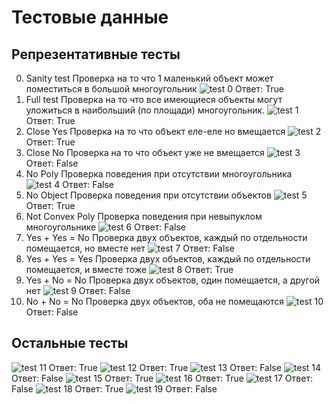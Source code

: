 # Тестовые данные
## Репрезентативные тесты
0) Sanity test
Проверка на то что 1 маленький объект может поместиться в большой многоугольник
![test 0](0.jpg "test 0")
Ответ: True
1) Full test
Проверка на то что все имеющиеся объекты могут уложиться в наибольший (по площади) многоугольник.
![test 1](1.jpg "test 1")
Ответ: True
2) Close Yes
Проверка на то что объект еле-еле но вмещается
![test 2](2.jpg "test 2")
Ответ: True
3) Close No
Проверка на то что объект уже не вмещается
![test 3](3.jpg "test 3")
Ответ: False
4) No Poly
Проверка поведения при отсутствии многоугольника
![test 4](4.jpg "test 4")
Ответ: False
5) No Object
Проверка поведения при отсутствии объектов
![test 5](5.jpg "test 5")
Ответ: True
6) Not Convex Poly
Проверка поведения при невыпуклом многоугольнике
![test 6](6.jpg "test 6")
Ответ: False
7) Yes + Yes = No
Проверка двух объектов, каждый по отдельности помещается, но вместе нет
![test 7](7.jpg "test 7")
Ответ: False
8) Yes + Yes = Yes
Проверка двух объектов, каждый по отдельности помещается, и вместе тоже
![test 8](8.jpg "test 8")
Ответ: True
9) Yes + No = No
Проверка двух объектов, один помещается, а другой нет
![test 9](9.jpg "test 9")
Ответ: False
10) No + No = No
Проверка двух объектов, оба не помещаются
![test 10](10.jpg "test 10")
Ответ: False
## Остальные тесты
![test 11](11.jpg "test 11")
Ответ: True
![test 12](12.jpg "test 12")
Ответ: True
![test 13](13.jpg "test 13")
Ответ: False
![test 14](14.jpg "test 14")
Ответ: False
![test 15](15.jpg "test 15")
Ответ: True
![test 16](16.jpg "test 16")
Ответ: True
![test 17](17.jpg "test 17")
Ответ: False
![test 18](18.jpg "test 18")
Ответ: True
![test 19](19.jpg "test 19")
Ответ: False
